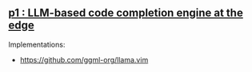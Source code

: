 ## [p1 : LLM-based code completion engine at the edge](https://github.com/ggml-org/p1/discussions/1)

Implementations:

- https://github.com/ggml-org/llama.vim
